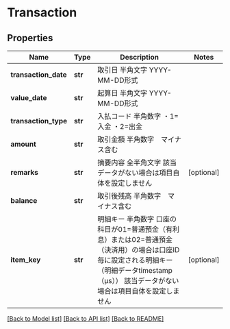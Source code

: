# Transaction

## Properties
Name | Type | Description | Notes
------------ | ------------- | ------------- | -------------
**transaction_date** | **str** | 取引日 半角文字 YYYY-MM-DD形式  | 
**value_date** | **str** | 起算日 半角文字 YYYY-MM-DD形式  | 
**transaction_type** | **str** | 入払コード 半角数字 ・1&#x3D;入金 ・2&#x3D;出金  | 
**amount** | **str** | 取引金額 半角数字　マイナス含む  | 
**remarks** | **str** | 摘要内容 全半角文字 該当データがない場合は項目自体を設定しません  | [optional] 
**balance** | **str** | 取引後残高 半角数字　マイナス含む  | 
**item_key** | **str** | 明細キー 半角数字 口座の科目が01&#x3D;普通預金（有利息）または02&#x3D;普通預金（決済用）の場合は口座ID毎に設定される明細キー（明細データtimestamp（μs）） 該当データがない場合は項目自体を設定しません | [optional] 

[[Back to Model list]](../README.md#documentation-for-models) [[Back to API list]](../README.md#documentation-for-api-endpoints) [[Back to README]](../README.md)


